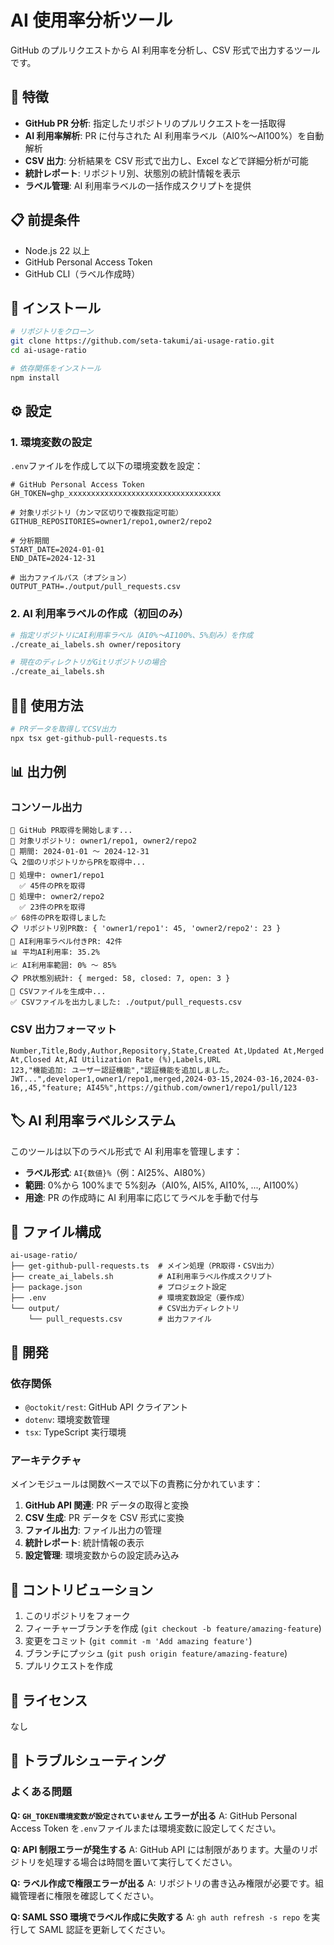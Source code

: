 # AI 使用率分析ツール

GitHub のプルリクエストから AI 利用率を分析し、CSV 形式で出力するツールです。

## 🚀 特徴

- **GitHub PR 分析**: 指定したリポジトリのプルリクエストを一括取得
- **AI 利用率解析**: PR に付与された AI 利用率ラベル（AI0%〜AI100%）を自動解析
- **CSV 出力**: 分析結果を CSV 形式で出力し、Excel などで詳細分析が可能
- **統計レポート**: リポジトリ別、状態別の統計情報を表示
- **ラベル管理**: AI 利用率ラベルの一括作成スクリプトを提供

## 📋 前提条件

- Node.js 22 以上
- GitHub Personal Access Token
- GitHub CLI（ラベル作成時）

## 🔧 インストール

```bash
# リポジトリをクローン
git clone https://github.com/seta-takumi/ai-usage-ratio.git
cd ai-usage-ratio

# 依存関係をインストール
npm install
```

## ⚙️ 設定

### 1. 環境変数の設定

`.env`ファイルを作成して以下の環境変数を設定：

```env
# GitHub Personal Access Token
GH_TOKEN=ghp_xxxxxxxxxxxxxxxxxxxxxxxxxxxxxxxxxx

# 対象リポジトリ（カンマ区切りで複数指定可能）
GITHUB_REPOSITORIES=owner1/repo1,owner2/repo2

# 分析期間
START_DATE=2024-01-01
END_DATE=2024-12-31

# 出力ファイルパス（オプション）
OUTPUT_PATH=./output/pull_requests.csv
```

### 2. AI 利用率ラベルの作成（初回のみ）

```bash
# 指定リポジトリにAI利用率ラベル（AI0%〜AI100%、5%刻み）を作成
./create_ai_labels.sh owner/repository

# 現在のディレクトリがGitリポジトリの場合
./create_ai_labels.sh
```

## 🏃‍♂️ 使用方法

```bash
# PRデータを取得してCSV出力
npx tsx get-github-pull-requests.ts
```

## 📊 出力例

### コンソール出力

```
🚀 GitHub PR取得を開始します...
📁 対象リポジトリ: owner1/repo1, owner2/repo2
📅 期間: 2024-01-01 〜 2024-12-31
🔍 2個のリポジトリからPRを取得中...
📁 処理中: owner1/repo1
  ✅ 45件のPRを取得
📁 処理中: owner2/repo2
  ✅ 23件のPRを取得
✅ 68件のPRを取得しました
📋 リポジトリ別PR数: { 'owner1/repo1': 45, 'owner2/repo2': 23 }
🤖 AI利用率ラベル付きPR: 42件
📊 平均AI利用率: 35.2%
📈 AI利用率範囲: 0% 〜 85%
📋 PR状態別統計: { merged: 58, closed: 7, open: 3 }
📄 CSVファイルを生成中...
✅ CSVファイルを出力しました: ./output/pull_requests.csv
```

### CSV 出力フォーマット

```csv
Number,Title,Body,Author,Repository,State,Created At,Updated At,Merged At,Closed At,AI Utilization Rate (%),Labels,URL
123,"機能追加: ユーザー認証機能","認証機能を追加しました。JWT...",developer1,owner1/repo1,merged,2024-03-15,2024-03-16,2024-03-16,,45,"feature; AI45%",https://github.com/owner1/repo1/pull/123
```

## 🏷️ AI 利用率ラベルシステム

このツールは以下のラベル形式で AI 利用率を管理します：

- **ラベル形式**: `AI{数値}%`（例：AI25%、AI80%）
- **範囲**: 0%から 100%まで 5%刻み（AI0%, AI5%, AI10%, ..., AI100%）
- **用途**: PR の作成時に AI 利用率に応じてラベルを手動で付与

## 📁 ファイル構成

```
ai-usage-ratio/
├── get-github-pull-requests.ts  # メイン処理（PR取得・CSV出力）
├── create_ai_labels.sh          # AI利用率ラベル作成スクリプト
├── package.json                 # プロジェクト設定
├── .env                         # 環境変数設定（要作成）
└── output/                      # CSV出力ディレクトリ
    └── pull_requests.csv        # 出力ファイル
```

## 🔨 開発

### 依存関係

- `@octokit/rest`: GitHub API クライアント
- `dotenv`: 環境変数管理
- `tsx`: TypeScript 実行環境

### アーキテクチャ

メインモジュールは関数ベースで以下の責務に分かれています：

1. **GitHub API 関連**: PR データの取得と変換
2. **CSV 生成**: PR データを CSV 形式に変換
3. **ファイル出力**: ファイル出力の管理
4. **統計レポート**: 統計情報の表示
5. **設定管理**: 環境変数からの設定読み込み

## 🤝 コントリビューション

1. このリポジトリをフォーク
2. フィーチャーブランチを作成 (`git checkout -b feature/amazing-feature`)
3. 変更をコミット (`git commit -m 'Add amazing feature'`)
4. ブランチにプッシュ (`git push origin feature/amazing-feature`)
5. プルリクエストを作成

## 📝 ライセンス

なし

## 🐛 トラブルシューティング

### よくある問題

**Q: `GH_TOKEN環境変数が設定されていません` エラーが出る**
A: GitHub Personal Access Token を`.env`ファイルまたは環境変数に設定してください。

**Q: API 制限エラーが発生する**
A: GitHub API には制限があります。大量のリポジトリを処理する場合は時間を置いて実行してください。

**Q: ラベル作成で権限エラーが出る**
A: リポジトリの書き込み権限が必要です。組織管理者に権限を確認してください。

**Q: SAML SSO 環境でラベル作成に失敗する**
A: `gh auth refresh -s repo` を実行して SAML 認証を更新してください。
